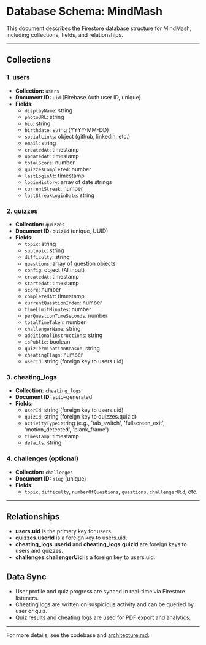 # Database Schema: MindMash

This document describes the Firestore database structure for MindMash, including collections, fields, and relationships.

---

## Collections

### 1. users
- **Collection:** `users`
- **Document ID:** `uid` (Firebase Auth user ID, unique)
- **Fields:**
  - `displayName`: string
  - `photoURL`: string
  - `bio`: string
  - `birthdate`: string (YYYY-MM-DD)
  - `socialLinks`: object (github, linkedin, etc.)
  - `email`: string
  - `createdAt`: timestamp
  - `updatedAt`: timestamp
  - `totalScore`: number
  - `quizzesCompleted`: number
  - `lastLoginAt`: timestamp
  - `loginHistory`: array of date strings
  - `currentStreak`: number
  - `lastStreakLoginDate`: string

### 2. quizzes
- **Collection:** `quizzes`
- **Document ID:** `quizId` (unique, UUID)
- **Fields:**
  - `topic`: string
  - `subtopic`: string
  - `difficulty`: string
  - `questions`: array of question objects
  - `config`: object (AI input)
  - `createdAt`: timestamp
  - `startedAt`: timestamp
  - `score`: number
  - `completedAt`: timestamp
  - `currentQuestionIndex`: number
  - `timeLimitMinutes`: number
  - `perQuestionTimeSeconds`: number
  - `totalTimeTaken`: number
  - `challengerName`: string
  - `additionalInstructions`: string
  - `isPublic`: boolean
  - `quizTerminationReason`: string
  - `cheatingFlags`: number
  - `userId`: string (foreign key to users.uid)

### 3. cheating_logs
- **Collection:** `cheating_logs`
- **Document ID:** auto-generated
- **Fields:**
  - `userId`: string (foreign key to users.uid)
  - `quizId`: string (foreign key to quizzes.quizId)
  - `activityType`: string (e.g., 'tab_switch', 'fullscreen_exit', 'motion_detected', 'blank_frame')
  - `timestamp`: timestamp
  - `details`: string

### 4. challenges (optional)
- **Collection:** `challenges`
- **Document ID:** `slug` (unique)
- **Fields:**
  - `topic`, `difficulty`, `numberOfQuestions`, `questions`, `challengerUid`, etc.

---

## Relationships
- **users.uid** is the primary key for users.
- **quizzes.userId** is a foreign key to users.uid.
- **cheating_logs.userId** and **cheating_logs.quizId** are foreign keys to users and quizzes.
- **challenges.challengerUid** is a foreign key to users.uid.

## Data Sync
- User profile and quiz progress are synced in real-time via Firestore listeners.
- Cheating logs are written on suspicious activity and can be queried by user or quiz.
- Quiz results and cheating logs are used for PDF export and analytics.

---
For more details, see the codebase and [architecture.md](./architecture.md). 
